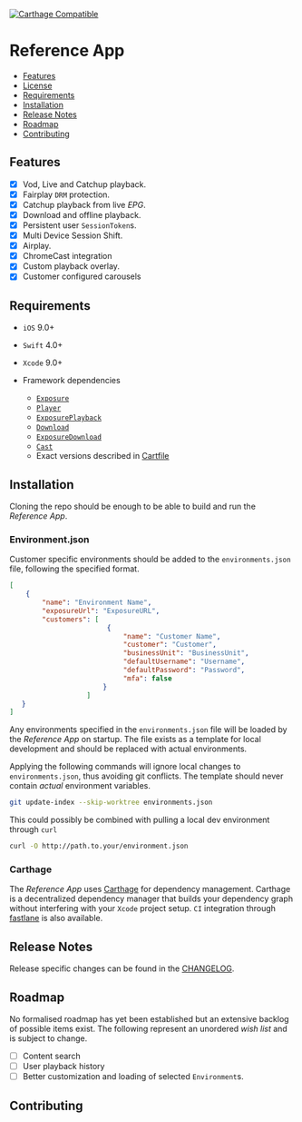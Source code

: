 [![Carthage Compatible](https://img.shields.io/badge/Carthage-compatible-4BC51D.svg?style=flat)](https://github.com/Carthage/Carthage)

# Reference App

* [Features](#features)
* [License](https://github.com/EricssonBroadcastServices/iOSClientRefApp/LICENSE)
* [Requirements](#requirements)
* [Installation](#installation)
* [Release Notes](#release-notes)
* [Roadmap](#roadmap)
* [Contributing](#contributing)

## Features

- [x] Vod, Live and Catchup playback.
- [x] Fairplay `DRM` protection.
- [x] Catchup playback from live *EPG*.
- [x] Download and offline playback.
- [x] Persistent user `SessionToken`s.
- [x] Multi Device Session Shift.
- [x] Airplay.
- [x] ChromeCast integration
- [x] Custom playback overlay.
- [x] Customer configured carousels

## Requirements

* `iOS` 9.0+
* `Swift` 4.0+
* `Xcode` 9.0+

* Framework dependencies
    - [`Exposure`](https://github.com/EricssonBroadcastServices/iOSClientExposure)
    - [`Player`](https://github.com/EricssonBroadcastServices/iOSClientPlayer)
    - [`ExposurePlayback`](https://github.com/EricssonBroadcastServices/iOSClientExposurePlayback)
    - [`Download`](https://github.com/EricssonBroadcastServices/iOSClientDownload)
    - [`ExposureDownload`](https://github.com/EricssonBroadcastServices/iOSClientExposureDownload)
    - [`Cast`](https://github.com/EricssonBroadcastServices/iOSClientCast)
    - Exact versions described in [Cartfile](https://github.com/EricssonBroadcastServices/iOSClientRefApp/blob/master/Cartfile)

## Installation
Cloning the repo should be enough to be able to build and run the *Reference App*.

### Environment.json
Customer specific environments should be added to the `environments.json` file, following the specified format.

```json
[
    {
        "name": "Environment Name",
        "exposureUrl": "ExposureURL",
        "customers": [
                        {
                            "name": "Customer Name",
                            "customer": "Customer",
                            "businessUnit": "BusinessUnit",
                            "defaultUsername": "Username",
                            "defaultPassword": "Password",
                            "mfa": false
                       }
                   ]
   }
]
```

Any environments specified in the `environments.json` file will be loaded by the *Reference App* on startup. The file exists as a template for local development and should be replaced with actual environments.

Applying the following commands will ignore local changes to `environments.json`, thus avoiding git conflicts. The template should never contain *actual* environment variables.

```sh
git update-index --skip-worktree environments.json
```

This could possibly be combined with pulling a local dev environment through `curl`

```sh
curl -O http://path.to.your/environment.json
```

### Carthage
The *Reference App* uses  [Carthage](https://github.com/Carthage/Carthage) for dependency management. Carthage is a decentralized dependency manager that builds your dependency graph without interfering with your `Xcode` project setup. `CI` integration through [fastlane](https://github.com/fastlane/fastlane) is also available.

## Release Notes
Release specific changes can be found in the [CHANGELOG](https://github.com/EricssonBroadcastServices/iOSClientRefApp/blob/master/CHANGELOG.md).

## Roadmap
No formalised roadmap has yet been established but an extensive backlog of possible items exist. The following represent an unordered *wish list* and is subject to change.

- [ ] Content search
- [ ] User playback history
- [ ] Better customization and loading of selected `Environment`s.

## Contributing

